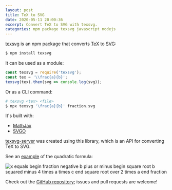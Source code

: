 ```yaml
---
layout: post
title: TeX to SVG
date: 2020-05-11 20:00:36
excerpt: Convert TeX to SVG with texsvg.
categories: npm package texsvg javascript nodejs
---
```


[texsvg](https://www.npmjs.com/package/texsvg) is an npm package that converts [TeX](https://en.wikipedia.org/wiki/TeX) to [SVG](https://en.wikipedia.org/wiki/Scalable_Vector_Graphics):

```sh
$ npm install texsvg
```

It can be used as a module:

```js
const texsvg = require('texsvg');
const tex = '\\frac{a}{b}';
texsvg(tex).then(svg => console.log(svg));
```

Or as a CLI command:

```sh
# texsvg <tex> <file>
$ npx texsvg '\frac{a}{b}' fraction.svg
```

It's built with:

- [MathJax](https://www.mathjax.org/)
- [SVGO](https://github.com/svg/svgo)

[texsvg-server](https://github.com/remarkablemark/texsvg-server) was created using this library, which is an API for converting TeX to SVG.

See an [example](https://texsvg.herokuapp.com/?tex=x=\frac{-b\pm\sqrt{b^2-4ac}}{2a}) of the quadratic formula:

![x equals begin fraction negative b plus or minus begin square root b squared minus 4 times a times c end square root over 2 times a end fraction](https://texsvg.herokuapp.com/?tex=x=\frac{-b\pm\sqrt{b^2-4ac}}{2a} 'Quadratic Formula')

Check out the [GitHub repository](https://github.com/remarkablemark/texsvg#readme); issues and pull requests are welcome!
